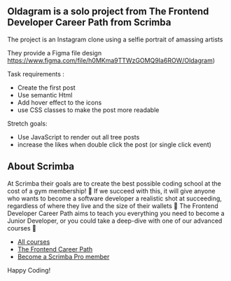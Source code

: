 ## Oldagram is a solo project  from The Frontend Developer Career Path from Scrimba 

The project is an Instagram clone using a selfie portrait of amassing artists 

They provide a Figma file design https://www.figma.com/file/h0MKma9TTWzGOMQ9Ia6ROW/Oldagram)

Task requirements :

- Create the first post
- Use semantic Html
- Add hover effect to the icons
- use CSS classes to make the post more readable

Stretch goals:

- Use JavaScript to render out all tree posts
- increase the likes when double click the post (or single click event)


## About Scrimba

At Scrimba their goals are to create the best possible coding school at the cost of a gym membership! 💜
If we succeed with this, it will give anyone who wants to become a software developer a realistic shot at succeeding, regardless of where they live and the size of their wallets 🎉
The Frontend Developer Career Path aims to teach you everything you need to become a Junior Developer, or you could take a deep-dive with one of our advanced courses 🚀

- [All courses](https://scrimba.com/allcourses)
- [The Frontend Career Path](https://scrimba.com/learn/frontend)
- [Become a Scrimba Pro member](https://scrimba.com/pricing)

Happy Coding!

